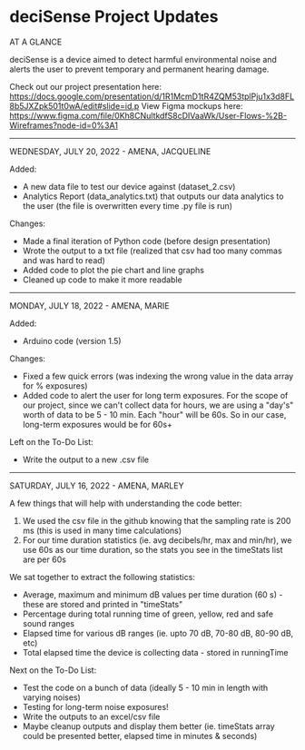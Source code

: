 # deciSense Project Updates
AT A GLANCE

deciSense is a device aimed to detect harmful environmental noise and alerts the user to prevent temporary and permanent hearing damage. 

Check out our project presentation here: https://docs.google.com/presentation/d/1R1McmD1tR4ZQM53tplPju1x3d8FL8b5JXZpk501t0wA/edit#slide=id.p
View Figma mockups here: https://www.figma.com/file/0Kh8CNultkdfS8cDIVaaWk/User-Flows-%2B-Wireframes?node-id=0%3A1

_________________________________________________________________

WEDNESDAY, JULY 20, 2022 - AMENA, JACQUELINE

Added:
- A new data file to test our device against (dataset_2.csv)
- Analytics Report (data_analytics.txt) that outputs our data analytics to the user (the file is overwritten every time .py file is run)

Changes:
- Made a final iteration of Python code (before design presentation)
- Wrote the output to a txt file (realized that csv had too many commas and was hard to read)
- Added code to plot the pie chart and line graphs
- Cleaned up code to make it more readable

_________________________________________________________________

MONDAY, JULY 18, 2022 - AMENA, MARIE

Added:
- Arduino code (version 1.5)

Changes:
- Fixed a few quick errors (was indexing the wrong value in the data array for % exposures)
- Added code to alert the user for long term exposures. For the scope of our project, since we can't collect data for hours, we are using a "day's" worth of data to be 5 - 10 min. Each "hour" will be 60s. So in our case, long-term exposures would be for 60s+

Left on the To-Do List:
- Write the output to a new .csv file

_________________________________________________________________

SATURDAY, JULY 16, 2022 - AMENA, MARLEY

A few things that will help with understanding the code better:
1. We used the csv file in the github knowing that the sampling rate is 200 ms (this is used in many time calculations)
2. For our time duration statistics (ie. avg decibels/hr, max and min/hr), we use 60s as our time duration, so the stats you see in the timeStats list are per 60s

We sat together to extract the following statistics:
- Average, maximum and minimum dB values per time duration (60 s) - these are stored and printed in "timeStats"
- Percentage during total running time of green, yellow, red and safe sound ranges
- Elapsed time for various dB ranges (ie. upto 70 dB, 70-80 dB, 80-90 dB, etc)
- Total elapsed time the device is collecting data - stored in runningTime

Next on the To-Do List:
- Test the code on a bunch of data (ideally 5 - 10 min in length with varying noises)
- Testing for long-term noise exposures!
- Write the outputs to an excel/csv file
- Maybe cleanup outputs and display them better (ie. timeStats array could be presented better, elapsed time in minutes & seconds)
